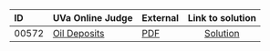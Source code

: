 | ID | UVa Online Judge | External | Link to solution |
|:---|:---|:---|:---:|
| 00572 | [Oil Deposits](https://onlinejudge.org/index.php?option=com_onlinejudge&Itemid=8&category=667&page=show_problem&problem=513) | [PDF](https://onlinejudge.org/external/5/572.pdf) | [Solution](https://github.com/versenyi98/uva-solutions/tree/main/solutions/00572%20-%20Oil%20Deposits)|
